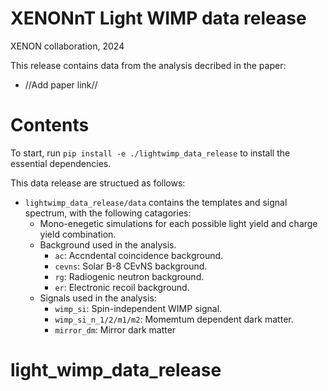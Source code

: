 # XENONnT Light WIMP data release


XENON collaboration, 2024

This release contains data from the analysis decribed in the paper:
  * //Add paper link//

# Contents

To start, run `pip install -e ./lightwimp_data_release` to install the essential dependencies.


This data release are structued as follows:

  * `lightwimp_data_release/data` contains the templates and signal spectrum, with the following catagories:
    * Mono-enegetic simulations for each possible light yield and charge yield combination.
    * Background used in the analysis.
      * `ac`: Accndental coincidence background.
      * `cevns`: Solar B-8 CEvNS background.
      * `rg`: Radiogenic neutron background.
      * `er`: Electronic recoil background.
    * Signals used in the analysis:
      * `wimp_si`: Spin-independent WIMP signal.
      * `wimp_si_n_1/2/m1/m2`: Momemtum dependent dark matter.
      * `mirror_dm`: Mirror dark matter



# light_wimp_data_release
